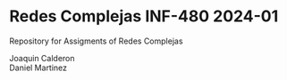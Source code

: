 # Redes Complejas INF-480 2024-01
Repository for Assigments of Redes Complejas  

Joaquin Calderon  
Daniel Martinez  
